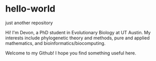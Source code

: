 # hello-world
just another repository

Hi! I'm Devon, a PhD student in Evolutionary Biology at UT Austin. My interests include phylogenetic theory and methods, pure and applied mathematics, and bioinformatics/biocomputing. 

Welcome to my Github! I hope you find something useful here. 
